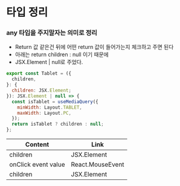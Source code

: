 # 타입 정리
### any 타입을 주지말자는 의미로 정리

- Return 값 같은건 뒤에 어떤 return 값이 들어가는지 체크하고 주면 된다
- 아래는 return children : null 이기 때문에
- JSX.Element | null로 주었다.
```js
export const Tablet = ({
  children,
}: {
  children: JSX.Element;
}): JSX.Element | null => {
  const isTablet = useMediaQuery({
    minWidth: Layout.TABLET,
    maxWidth: Layout.PC,
  });
  return isTablet ? children : null;
};
```

Content | Link |
--- | --- | 
children | JSX.Element |
onClick event value | React.MouseEvent<HTMLButtonElement> |
children | JSX.Element |
